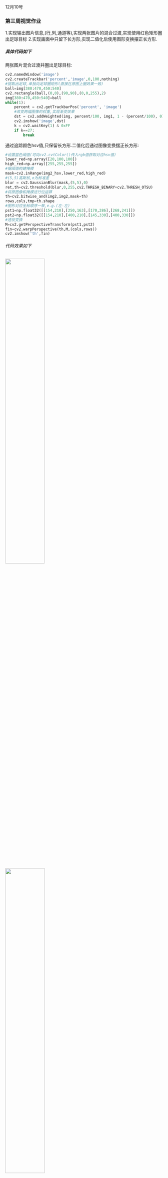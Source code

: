 12月10号
### 第三周视觉作业 ###
1.实现输出图片信息,(行,列,通道等),实现两张图片的混合过渡,实现使用红色矩形圈出足球目标
2.实现画面中只留下长方形,实现二值化后使用图形变换摆正长方形.

##### 具体代码如下 #####
两张图片混合过渡并圈出足球目标:
```python
cv2.namedWindow('image')
cv2.createTrackbar('percent','image',0,100,nothing)
#提取出足球,单独向足球圈矩形(直接在原图上圈效果一致)
ball=img[380:470,450:540]
cv2.rectangle(ball,(0,0),(90,90),(0,0,255),2)
img[380:470,450:540]=ball
while(1):
    percent = cv2.getTrackbarPos('percent', 'image')
    #改变两幅图像的权重,实现渐变效果
    dst = cv2.addWeighted(img, percent/100, img1, 1 - (percent/100), 0)
    cv2.imshow('image',dst)
    k = cv2.waitKey(1) & 0xFF
    if k==27:
        break
```
通过追踪颜色hsv值,只保留长方形.二值化后通过图像变换摆正长方形:
``` python
#设置蓝色阈值(可向cv2.cvtColor()传入rgb值获取对应hsv值)
lower_red=np.array([20,100,100])
high_red=np.array([255,255,255])
#据阈值构建掩模
mask=cv2.inRange(img2_hsv,lower_red,high_red)
#(5,5)高斯核,o为标准差
blur = cv2.GaussianBlur(mask,(5,5),0)
ret,th=cv2.threshold(blur,0,255,cv2.THRESH_BINARY+cv2.THRESH_OTSU)
#将原图像和掩模进行位运算
th=cv2.bitwise_and(img2,img2,mask=th)
rows,cols,tmp=th.shape
#图形对应坐标顺序一致,e.g.(左-左)
pst1=np.float32([[154,210],[250,163],[170,286],[268,241]])
pst2=np.float32([[154,210],[400,210],[145,330],[400,330]])
#透视变换
M=cv2.getPerspectiveTransform(pst1,pst2)
fin=cv2.warpPerspective(th,M,(cols,rows))
cv2.imshow('th',fin)
```
###### 代码效果如下 ######
<img src =https://s2.loli.net/2021/12/13/OBzZPajX2utUxLe.gif width= 50% />

<img src=https://s2.loli.net/2021/12/13/t64liAMLGKake2T.png width = 50%/>

<img src=https://s2.loli.net/2021/12/13/4sISifCNeqZab5W.png width = 50%/>